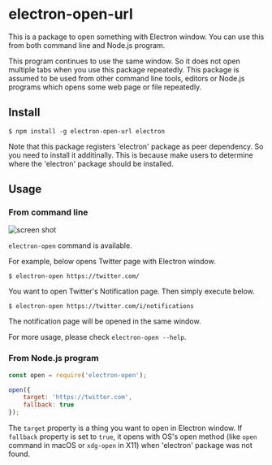 electron-open-url
=================

This is a package to open something with Electron window. You can use this from both command line and Node.js program.

This program continues to use the same window. So it does not open multiple tabs when you use this package repeatedly. This package is assumed to be used from other command line tools, editors or Node.js programs which opens some web page or file repeatedly.

## Install

```
$ npm install -g electron-open-url electron
```

Note that this package registers 'electron' package as peer dependency. So you need to install it additinally. This is because make users to determine where the 'electron' package should be installed.

## Usage

### From command line

![screen shot](https://github.com/rhysd/ss/blob/master/electron-open-url/main.gif?raw=true)

`electron-open` command is available.

For example, below opens Twitter page with Electron window.

```
$ electron-open https://twitter.com/
```

You want to open Twitter's Notification page. Then simply execute below.

```
$ electron-open https://twitter.com/i/notifications
```

The notification page will be opened in the same window.

For more usage, please check `electron-open --help`.

### From Node.js program

```javascript
const open = require('electron-open');

open({
    target: 'https://twitter.com',
    fallback: true
});
```

The `target` property is a thing you want to open in Electron window. If `fallback` property is set to `true`, it opens with OS's open method (like `open` command in macOS or `xdg-open` in X11) when 'electron' package was not found.

